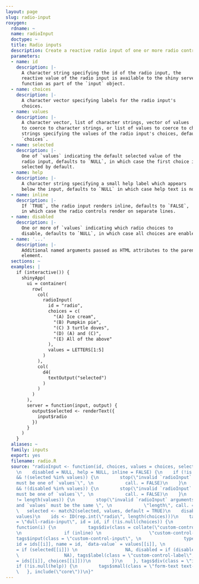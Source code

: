 ```yaml
---
layout: page
slug: radio-input
roxygen:
  rdname: ~
  name: radioInput
  doctype: ~
  title: Radio inputs
  description: Create a reactive radio input of one or more radio controls.
  parameters:
  - name: id
    description: |-
      A character string specifying the id of the radio input, the
      reactive value of the radio input is available to the shiny server
      function as part of the `input` object.
  - name: choices
    description: |-
      A character vector specifying labels for the radio input's
      choices.
  - name: values
    description: |-
      A character vector, list of character strings, vector of values
      to coerce to character strings, or list of values to coerce to character
      strings specifying the values of the radio input's choices, defaults to
      `choices`.
  - name: selected
    description: |-
      One of `values` indicating the default selected value of the
      radio input, defaults to `NULL`, in which case the first choice is
      selected by default.
  - name: help
    description: |-
      A character string specifying a small help label which appears
      below the input, defaults to `NULL` in which case help text is not added.
  - name: inline
    description: |-
      If `TRUE`, the radio input renders inline, defaults to `FALSE`,
      in which case the radio controls render on separate lines.
  - name: disabled
    description: |-
      One or more of `values` indicating which radio choices to
      disable, defaults to `NULL`, in which case all choices are enabled.
  - name: '...'
    description: |-
      Additional named arguments passed as HTML attributes to the parent
      element.
  sections: ~
  examples: |
    if (interactive()) {
      shinyApp(
        ui = container(
          row(
            col(
              radioInput(
                id = "radio",
                choices = c(
                  "(A) Ice cream",
                  "(B) Pumpkin pie",
                  "(C) 3 turtle doves",
                  "(D) (A) and (C)",
                  "(E) All of the above"
                ),
                values = LETTERS[1:5]
              )
            ),
            col(
              d4(
                textOutput("selected")
              )
            )
          )
        ),
        server = function(input, output) {
          output$selected <- renderText({
            input$radio
          })
        }
      )
    }
  aliases: ~
  family: inputs
  export: yes
  filename: radio.R
  source: "radioInput <- function(id, choices, values = choices, selected = NULL,
    \n    disabled = NULL, help = NULL, inline = FALSE) {\n    if (!is.null(selected)
    && !(selected %in% values)) {\n        stop(\"invalid `radioInput` argument, `selected`
    must be one of `values`\", \n            call. = FALSE)\n    }\n    if (!is.null(disabled)
    && !(disabled %in% values)) {\n        stop(\"invalid `radioInput` argument, `disabled`
    must be one of `values`\", \n            call. = FALSE)\n    }\n    if (length(choices)
    != length(values)) {\n        stop(\"invalid `radioInput` arguments, `choices`
    and `values` must be the same \", \n            \"length\", call. = FALSE)\n    }\n
    \   selected <- match2(selected, values, default = TRUE)\n    disabled <- match2(disabled,
    values)\n    ids <- ID(rep.int(\"radio\", length(choices)))\n    tags$div(class
    = \"dull-radio-input\", id = id, if (!is.null(choices)) {\n        lapply(seq_along(choices),
    function(i) {\n            tags$div(class = collate(\"custom-control\", \"custom-radio\",
    \n                if (inline) \n                  \"custom-control-inline\"),
    tags$input(class = \"custom-control-input\", \n                type = \"radio\",
    id = ids[[i]], name = id, `data-value` = values[[i]], \n                checked
    = if (selected[[i]]) \n                  NA, disabled = if (disabled[[i]]) \n
    \                 NA), tags$label(class = \"custom-control-label\", \n                `for`
    = ids[[i]], choices[[i]]))\n        })\n    }, tags$div(class = \"invalid-feedback\"),
    if (!is.null(help)) {\n        tags$small(class = \"form-text text-muted\", help)\n
    \   }, include(\"core\"))\n}"
---
```

